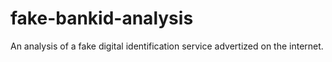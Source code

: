 # fake-bankid-analysis
An analysis of a fake digital identification service advertized on the internet.
